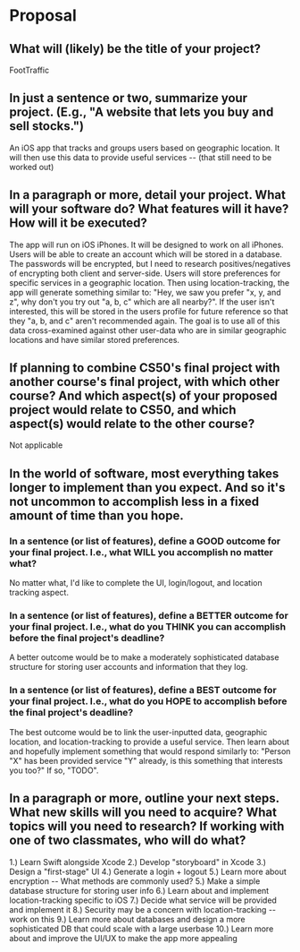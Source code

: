 # Proposal

## What will (likely) be the title of your project?

FootTraffic

## In just a sentence or two, summarize your project. (E.g., "A website that lets you buy and sell stocks.")

An iOS app that tracks and groups users based on geographic location. It will then use this data to provide useful services -- (that still need to be worked out)

## In a paragraph or more, detail your project. What will your software do? What features will it have? How will it be executed?

The app will run on iOS iPhones. It will be designed to work on all iPhones. Users will be able to create an account which will be stored in a database. The
    passwords will be encrypted, but I need to research positives/negatives of encrypting both client and server-side. Users will store preferences for
    specific services in a geographic location. Then using location-tracking, the app will generate something similar to: "Hey, we saw you prefer "x, y, and z",
    why don't you try out "a, b, c" which are all nearby?". If the user isn't interested, this will be stored in the users profile for future reference so
    that they "a, b, and c" aren't recommended again. The goal is to use all of this data cross-examined against other user-data who are in similar geographic
    locations and have similar stored preferences.

## If planning to combine CS50's final project with another course's final project, with which other course? And which aspect(s) of your proposed project would relate to CS50, and which aspect(s) would relate to the other course?

Not applicable

## In the world of software, most everything takes longer to implement than you expect. And so it's not uncommon to accomplish less in a fixed amount of time than you hope.

### In a sentence (or list of features), define a GOOD outcome for your final project. I.e., what WILL you accomplish no matter what?

No matter what, I'd like to complete the UI, login/logout, and location tracking aspect.

### In a sentence (or list of features), define a BETTER outcome for your final project. I.e., what do you THINK you can accomplish before the final project's deadline?

A better outcome would be to make a moderately sophisticated database structure for storing user accounts and information that they log.

### In a sentence (or list of features), define a BEST outcome for your final project. I.e., what do you HOPE to accomplish before the final project's deadline?

The best outcome would be to link the user-inputted data, geographic location, and location-tracking to provide a useful service. Then learn about and
    hopefully implement something that would respond similarly to: "Person "X" has been provided service "Y" already, is this something that interests you too?"
    If so, "TODO".

## In a paragraph or more, outline your next steps. What new skills will you need to acquire? What topics will you need to research? If working with one of two classmates, who will do what?

1.) Learn Swift alongside Xcode
2.) Develop "storyboard" in Xcode
3.) Design a "first-stage" UI
4.) Generate a login + logout
5.) Learn more about encryption -- What methods are commonly used?
5.) Make a simple database structure for storing user info
6.) Learn about and implement location-tracking specific to iOS
7.) Decide what service will be provided and implement it
8.) Security may be a concern with location-tracking -- work on this
9.) Learn more about databases and design a more sophisticated DB that could scale with a large userbase
10.) Learn more about and improve the UI/UX to make the app more appealing

